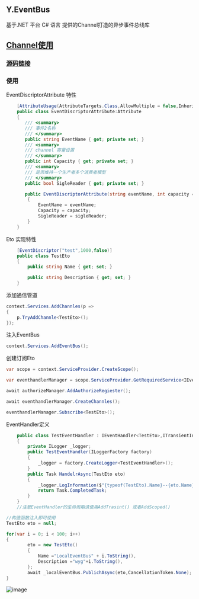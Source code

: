 ## Y.EventBus

基于.NET 平台 C#	语言 提供的Channel打造的异步事件总线库

## [Channel使用](https://learn.microsoft.com/zh-cn/dotnet/core/extensions/channels)

### [源码链接](https://github.com/Calo-YG/Y.EventBus)

### 使用

EventDiscriptorAttribute 特性

```csharp
    [AttributeUsage(AttributeTargets.Class,AllowMultiple = false,Inherited = false)]
    public class EventDiscriptorAttribute:Attribute
    {
       /// <summary>
       /// 事件2名称
       /// </summary>
       public string EventName { get; private set; }
       /// <summary>
       /// channel 容量设置
       /// </summary>
       public int Capacity { get; private set; }  
       /// <summary>
       /// 是否维持一个生产者多个消费者模型
       /// </summary>
       public bool SigleReader { get; private set; }

       public EventDiscriptorAttribute(string eventName, int capacity = 1000, bool sigleReader = true)
        {
            EventName = eventName;
            Capacity = capacity;
            SigleReader = sigleReader;
        }   
    }
```

Eto 实现特性

```csharp
    [EventDiscriptor("test",1000,false)]
    public class TestEto
    {
        public string Name { get; set; }    

        public string Description { get; set; } 
    }
```

添加通信管道

```csharp
context.Services.AddChannles(p =>
{
    p.TryAddChannle<TestEto>();
});
```

注入EventBus

```csharp
context.Services.AddEventBus();
```

创建订阅Eto

```csharp
var scope = context.ServiceProvider.CreateScope();

var eventhandlerManager = scope.ServiceProvider.GetRequiredService<IEventHandlerManager>();

await authorizeManager.AddAuthorizeRegiester();

await eventhandlerManager.CreateChannles();

eventhandlerManager.Subscribe<TestEto>();
```

EventHandler定义

```csharp
    public class TestEventHandler : IEventHandler<TestEto>,ITransientInjection
    {
        private ILogger _logger;
        public TestEventHandler(ILoggerFactory factory)
        {
            _logger = factory.CreateLogger<TestEventHandler>();
        }   
        public Task HandelrAsync(TestEto eto)
        {
            _logger.LogInformation($"{typeof(TestEto).Name}--{eto.Name}--{eto.Description}");
            return Task.CompletedTask;
        }
    }
    //注意EventHandler的生命周期请使用AddTrasint() 或者AddScoped()
```

```csharp
//构造函数注入即可使用
TestEto eto = null;

for(var i = 0; i < 100; i++)
{
        eto = new TestEto()
        {
            Name ="LocalEventBus" + i.ToString(),
            Description ="wyg"+i.ToString(),
        };
        await _localEventBus.PublichAsync(eto,CancellationToken.None);
}
```

![image](https://github.com/Calo-YG/Y.EventBus/assets/74019004/bfabb05b-518d-4699-bfd1-18b711659c88)


